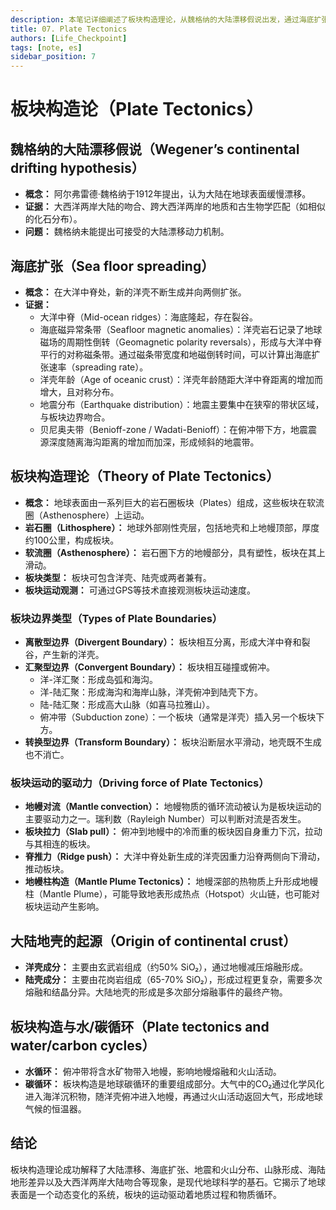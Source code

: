 ```yaml
---
description: 本笔记详细阐述了板块构造理论，从魏格纳的大陆漂移假说出发，通过海底扩张的证据（磁异常、洋壳年龄、地震分布）支持板块构造概念，介绍了板块边界类型、运动驱动力（地幔对流、板块拉力、脊推力）以及板块构造在大陆地壳形成和水碳循环中的作用。
title: 07. Plate Tectonics
authors: [Life_Checkpoint]
tags: [note, es]
sidebar_position: 7
---
```

# 板块构造论（Plate Tectonics）

## 魏格纳的大陆漂移假说（Wegener’s continental drifting hypothesis）

*   **概念：** 阿尔弗雷德·魏格纳于1912年提出，认为大陆在地球表面缓慢漂移。
*   **证据：** 大西洋两岸大陆的吻合、跨大西洋两岸的地质和古生物学匹配（如相似的化石分布）。
*   **问题：** 魏格纳未能提出可接受的大陆漂移动力机制。

## 海底扩张（Sea floor spreading）

*   **概念：** 在大洋中脊处，新的洋壳不断生成并向两侧扩张。
*   **证据：**
    *   大洋中脊（Mid-ocean ridges）：海底隆起，存在裂谷。
    *   海底磁异常条带（Seafloor magnetic anomalies）：洋壳岩石记录了地球磁场的周期性倒转（Geomagnetic polarity reversals），形成与大洋中脊平行的对称磁条带。通过磁条带宽度和地磁倒转时间，可以计算出海底扩张速率（spreading rate）。
    *   洋壳年龄（Age of oceanic crust）：洋壳年龄随距大洋中脊距离的增加而增大，且对称分布。
    *   地震分布（Earthquake distribution）：地震主要集中在狭窄的带状区域，与板块边界吻合。
    *   贝尼奥夫带（Benioff-zone / Wadati-Benioff）：在俯冲带下方，地震震源深度随离海沟距离的增加而加深，形成倾斜的地震带。

## 板块构造理论（Theory of Plate Tectonics）

*   **概念：** 地球表面由一系列巨大的岩石圈板块（Plates）组成，这些板块在软流圈（Asthenosphere）上运动。
*   **岩石圈（Lithosphere）：** 地球外部刚性壳层，包括地壳和上地幔顶部，厚度约100公里，构成板块。
*   **软流圈（Asthenosphere）：** 岩石圈下方的地幔部分，具有塑性，板块在其上滑动。
*   **板块类型：** 板块可包含洋壳、陆壳或两者兼有。
*   **板块运动观测：** 可通过GPS等技术直接观测板块运动速度。

### 板块边界类型（Types of Plate Boundaries）

*   **离散型边界（Divergent Boundary）：** 板块相互分离，形成大洋中脊和裂谷，产生新的洋壳。
*   **汇聚型边界（Convergent Boundary）：** 板块相互碰撞或俯冲。
    *   洋-洋汇聚：形成岛弧和海沟。
    *   洋-陆汇聚：形成海沟和海岸山脉，洋壳俯冲到陆壳下方。
    *   陆-陆汇聚：形成高大山脉（如喜马拉雅山）。
    *   俯冲带（Subduction zone）：一个板块（通常是洋壳）插入另一个板块下方。
*   **转换型边界（Transform Boundary）：** 板块沿断层水平滑动，地壳既不生成也不消亡。

### 板块运动的驱动力（Driving force of Plate Tectonics）

*   **地幔对流（Mantle convection）：** 地幔物质的循环流动被认为是板块运动的主要驱动力之一。瑞利数（Rayleigh Number）可以判断对流是否发生。
*   **板块拉力（Slab pull）：** 俯冲到地幔中的冷而重的板块因自身重力下沉，拉动与其相连的板块。
*   **脊推力（Ridge push）：** 大洋中脊处新生成的洋壳因重力沿脊两侧向下滑动，推动板块。
*   **地幔柱构造（Mantle Plume Tectonics）：** 地幔深部的热物质上升形成地幔柱（Mantle Plume），可能导致地表形成热点（Hotspot）火山链，也可能对板块运动产生影响。

## 大陆地壳的起源（Origin of continental crust）

*   **洋壳成分：** 主要由玄武岩组成（约50% SiO₂），通过地幔减压熔融形成。
*   **陆壳成分：** 主要由花岗岩组成（65-70% SiO₂），形成过程更复杂，需要多次熔融和结晶分异。大陆地壳的形成是多次部分熔融事件的最终产物。

## 板块构造与水/碳循环（Plate tectonics and water/carbon cycles）

*   **水循环：** 俯冲带将含水矿物带入地幔，影响地幔熔融和火山活动。
*   **碳循环：** 板块构造是地球碳循环的重要组成部分。大气中的CO₂通过化学风化进入海洋沉积物，随洋壳俯冲进入地幔，再通过火山活动返回大气，形成地球气候的恒温器。

## 结论

板块构造理论成功解释了大陆漂移、海底扩张、地震和火山分布、山脉形成、海陆地形差异以及大西洋两岸大陆吻合等现象，是现代地球科学的基石。它揭示了地球表面是一个动态变化的系统，板块的运动驱动着地质过程和物质循环。